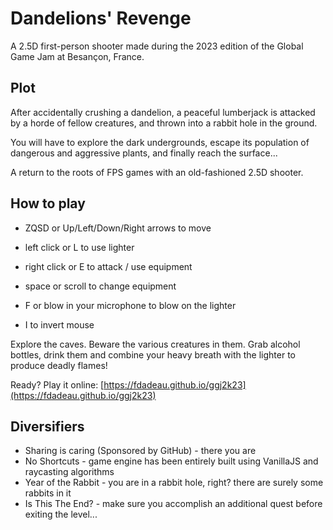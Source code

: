 # Dandelions' Revenge 

A 2.5D first-person shooter made during the 2023 edition of the Global Game Jam at Besançon, France. 

## Plot

After accidentally crushing a dandelion, a peaceful lumberjack is attacked by a horde of fellow creatures, 
and thrown into a rabbit hole in the ground. 

You will have to explore the dark undergrounds, escape its population of dangerous and aggressive plants, 
and finally reach the surface... 

A return to the roots of FPS games with an old-fashioned 2.5D shooter. 

## How to play

- ZQSD or Up/Left/Down/Right arrows to move 
- left click or L to use lighter
- right click or E to attack / use equipment
- space or scroll to change equipment
- F or blow in your microphone to blow on the lighter

- I to invert mouse

Explore the caves. Beware the various creatures in them. 
Grab alcohol bottles, drink them and combine your heavy breath with the lighter to produce deadly flames!

Ready? Play it online: [https://fdadeau.github.io/ggj2k23](https://fdadeau.github.io/ggj2k23)

## Diversifiers

- Sharing is caring (Sponsored by GitHub) - there you are
- No Shortcuts - game engine has been entirely built using VanillaJS and raycasting algorithms
- Year of the Rabbit - you are in a rabbit hole, right? there are surely some rabbits in it 
- Is This The End? - make sure you accomplish an additional quest before exiting the level...
